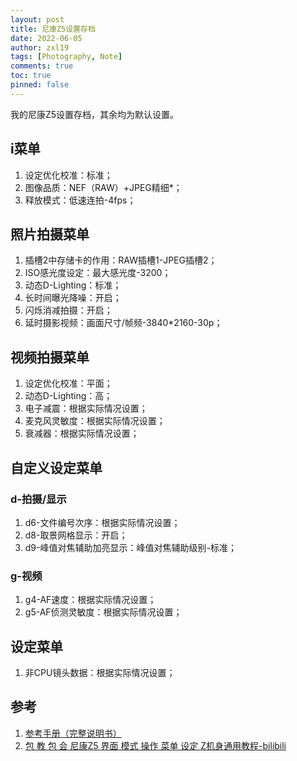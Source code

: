 ```yaml
---
layout: post
title: 尼康Z5设置存档
date: 2022-06-05
author: zxl19
tags: [Photography, Note]
comments: true
toc: true
pinned: false
---
```


我的尼康Z5设置存档，其余均为默认设置。

<!-- more -->

## i菜单

1. 设定优化校准：标准；
2. 图像品质：NEF（RAW）+JPEG精细*；
3. 释放模式：低速连拍-4fps；

## 照片拍摄菜单

1. 插槽2中存储卡的作用：RAW插槽1-JPEG插槽2；
2. ISO感光度设定：最大感光度-3200；
3. 动态D-Lighting：标准；
4. 长时间曝光降噪：开启；
5. 闪烁消减拍摄：开启；
6. 延时摄影视频：画面尺寸/帧频-3840*2160-30p；

## 视频拍摄菜单

1. 设定优化校准：平面；
2. 动态D-Lighting：高；
3. 电子减震：根据实际情况设置；
4. 麦克风灵敏度：根据实际情况设置；
5. 衰减器：根据实际情况设置；

## 自定义设定菜单

### d-拍摄/显示

1. d6-文件编号次序：根据实际情况设置；
2. d8-取景网格显示：开启；
3. d9-峰值对焦辅助加亮显示：峰值对焦辅助级别-标准；

### g-视频

1. g4-AF速度：根据实际情况设置；
2. g5-AF侦测灵敏度：根据实际情况设置；

## 设定菜单

1. 非CPU镜头数据：根据实际情况设置；

## 参考

1. [参考手册（完整说明书）](https://downloadcenter.nikonimglib.com/zh-cn/products/552/Z_5.html)
2. [包 教 包 会 尼康Z5 界面 模式 操作 菜单 设定 Z机身通用教程-bilibili](https://www.bilibili.com/video/BV1iS4y1N77P)
